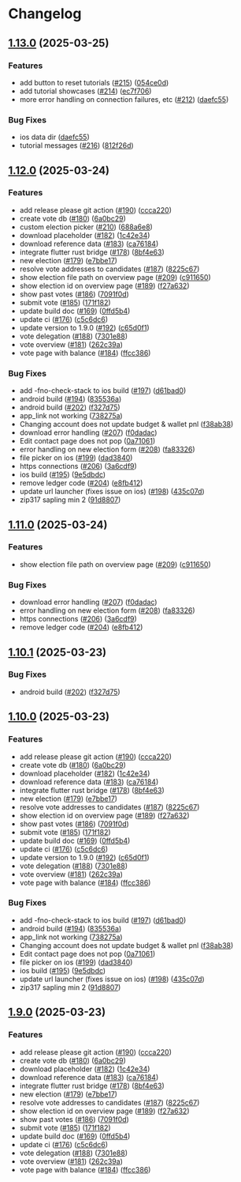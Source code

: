# Changelog

## [1.13.0](https://github.com/hhanh00/zwallet/compare/v1.12.0...v1.13.0) (2025-03-25)


### Features

* add button to reset tutorials ([#215](https://github.com/hhanh00/zwallet/issues/215)) ([054ce0d](https://github.com/hhanh00/zwallet/commit/054ce0db8a928bb898d4f29334df00b0ad8d0220))
* add tutorial showcases ([#214](https://github.com/hhanh00/zwallet/issues/214)) ([ec7f706](https://github.com/hhanh00/zwallet/commit/ec7f706cc1de73cfb46a11e408dd0ae6a261a3d7))
* more error handling on connection failures, etc ([#212](https://github.com/hhanh00/zwallet/issues/212)) ([daefc55](https://github.com/hhanh00/zwallet/commit/daefc558a84fb737b44bfd14f9f2d9af527f409d))


### Bug Fixes

* ios data dir ([daefc55](https://github.com/hhanh00/zwallet/commit/daefc558a84fb737b44bfd14f9f2d9af527f409d))
* tutorial messages ([#216](https://github.com/hhanh00/zwallet/issues/216)) ([812f26d](https://github.com/hhanh00/zwallet/commit/812f26d17c94b3869024001a4ec85d1db22f06e3))

## [1.12.0](https://github.com/hhanh00/zwallet/compare/v1.11.0...v1.12.0) (2025-03-24)


### Features

* add release please git action ([#190](https://github.com/hhanh00/zwallet/issues/190)) ([ccca220](https://github.com/hhanh00/zwallet/commit/ccca220bf0fac6150a06b5deef07aa1e6b791c09))
* create vote db ([#180](https://github.com/hhanh00/zwallet/issues/180)) ([6a0bc29](https://github.com/hhanh00/zwallet/commit/6a0bc29addb84ad5e7f7cb76bd2af56fcf2f9cfd))
* custom election picker ([#210](https://github.com/hhanh00/zwallet/issues/210)) ([688a6e8](https://github.com/hhanh00/zwallet/commit/688a6e89dc50d2058af71949ce92d82c8937bafb))
* download placeholder ([#182](https://github.com/hhanh00/zwallet/issues/182)) ([1c42e34](https://github.com/hhanh00/zwallet/commit/1c42e34574bb186bc17bdc70880801fb40f59ba4))
* download reference data ([#183](https://github.com/hhanh00/zwallet/issues/183)) ([ca76184](https://github.com/hhanh00/zwallet/commit/ca76184d62083d3d3507ba8b9a780047a6a39d23))
* integrate flutter rust bridge ([#178](https://github.com/hhanh00/zwallet/issues/178)) ([8bf4e63](https://github.com/hhanh00/zwallet/commit/8bf4e638a4a6097fbf7cb137b89c81565f5af45b))
* new election ([#179](https://github.com/hhanh00/zwallet/issues/179)) ([e7bbe17](https://github.com/hhanh00/zwallet/commit/e7bbe17a2505024ec8a0afd41c34c973f171090e))
* resolve vote addresses to candidates ([#187](https://github.com/hhanh00/zwallet/issues/187)) ([8225c67](https://github.com/hhanh00/zwallet/commit/8225c6791cc583ea162c8d7a91530dab6d386562))
* show election file path on overview page ([#209](https://github.com/hhanh00/zwallet/issues/209)) ([c911650](https://github.com/hhanh00/zwallet/commit/c9116506b677c649dc77cea079b755b5aeb57ca9))
* show election id on overview page ([#189](https://github.com/hhanh00/zwallet/issues/189)) ([f27a632](https://github.com/hhanh00/zwallet/commit/f27a6324af3c4ab9136fe7a5f4787b00719395e1))
* show past votes ([#186](https://github.com/hhanh00/zwallet/issues/186)) ([7091f0d](https://github.com/hhanh00/zwallet/commit/7091f0d04ec498ba3fa1b17281cc1511fab67a60))
* submit vote ([#185](https://github.com/hhanh00/zwallet/issues/185)) ([171f182](https://github.com/hhanh00/zwallet/commit/171f182e88b25c34443b9180477c15f2ea2b463d))
* update build doc ([#169](https://github.com/hhanh00/zwallet/issues/169)) ([0ffd5b4](https://github.com/hhanh00/zwallet/commit/0ffd5b4fd08d0fd7fa48aeacf43bc8b5b6941b78))
* update ci ([#176](https://github.com/hhanh00/zwallet/issues/176)) ([c5c6dc6](https://github.com/hhanh00/zwallet/commit/c5c6dc62391d755bdfbbb008c75df5af3867a934))
* update version to 1.9.0 ([#192](https://github.com/hhanh00/zwallet/issues/192)) ([c65d0f1](https://github.com/hhanh00/zwallet/commit/c65d0f18ca6a8463e70f5cf2fa8482697ec254c0))
* vote delegation ([#188](https://github.com/hhanh00/zwallet/issues/188)) ([7301e88](https://github.com/hhanh00/zwallet/commit/7301e8827774128d6e707815c99b03cebf9aecf6))
* vote overview ([#181](https://github.com/hhanh00/zwallet/issues/181)) ([262c39a](https://github.com/hhanh00/zwallet/commit/262c39af94cbf67cc45eb3f8feba48d84019aa9c))
* vote page with balance ([#184](https://github.com/hhanh00/zwallet/issues/184)) ([ffcc386](https://github.com/hhanh00/zwallet/commit/ffcc3862308d6f1ffb9216b1cee0429b607e2448))


### Bug Fixes

* add -fno-check-stack to ios build ([#197](https://github.com/hhanh00/zwallet/issues/197)) ([d61bad0](https://github.com/hhanh00/zwallet/commit/d61bad05dfeabffd947e892fe6405ac3c7f5a884))
* android build ([#194](https://github.com/hhanh00/zwallet/issues/194)) ([835536a](https://github.com/hhanh00/zwallet/commit/835536a62eab6f2cf20108d91a1b7079cac74c59))
* android build ([#202](https://github.com/hhanh00/zwallet/issues/202)) ([f327d75](https://github.com/hhanh00/zwallet/commit/f327d754ed5a2b7199c227cbbb6fc29310ac8e14))
* app_link not working ([738275a](https://github.com/hhanh00/zwallet/commit/738275a2ad468a256ff73dcddc8219e052eef2ad))
* Changing account does not update budget & wallet pnl ([f38ab38](https://github.com/hhanh00/zwallet/commit/f38ab38c636d4ebfc572be7f2d88c9245d4f7bcb))
* download error handling ([#207](https://github.com/hhanh00/zwallet/issues/207)) ([f0dadac](https://github.com/hhanh00/zwallet/commit/f0dadacb2784cc7889fde533b1e7520f55bb4e9e))
* Edit contact page does not pop ([0a71061](https://github.com/hhanh00/zwallet/commit/0a7106160061420dd4a54f05f42837819c07c499))
* error handling on new election form ([#208](https://github.com/hhanh00/zwallet/issues/208)) ([fa83326](https://github.com/hhanh00/zwallet/commit/fa833262c5507f9bdbe5fc21412c6d460c654b75))
* file picker on ios ([#199](https://github.com/hhanh00/zwallet/issues/199)) ([dad3840](https://github.com/hhanh00/zwallet/commit/dad384083b0339596230fcaa5043dfd9e09a4465))
* https connections ([#206](https://github.com/hhanh00/zwallet/issues/206)) ([3a6cdf9](https://github.com/hhanh00/zwallet/commit/3a6cdf9bcb42ec153c617bf25b26a7c2b0daf01c))
* ios build ([#195](https://github.com/hhanh00/zwallet/issues/195)) ([9e5dbdc](https://github.com/hhanh00/zwallet/commit/9e5dbdc5a713c1b69bc0cc5e3eaf0661c01a5568))
* remove ledger code ([#204](https://github.com/hhanh00/zwallet/issues/204)) ([e8fb412](https://github.com/hhanh00/zwallet/commit/e8fb412f22df96f87fd2d069daf742c91334b4d2))
* update url launcher (fixes issue on ios) ([#198](https://github.com/hhanh00/zwallet/issues/198)) ([435c07d](https://github.com/hhanh00/zwallet/commit/435c07da9a2df68cb23d12c08d1ff4af7ab72589))
* zip317 sapling min 2 ([91d8807](https://github.com/hhanh00/zwallet/commit/91d880745ca71eaff20571effaf9ef3cde4f53ec))

## [1.11.0](https://github.com/hhanh00/zwallet/compare/v1.10.1...v1.11.0) (2025-03-24)


### Features

* show election file path on overview page ([#209](https://github.com/hhanh00/zwallet/issues/209)) ([c911650](https://github.com/hhanh00/zwallet/commit/c9116506b677c649dc77cea079b755b5aeb57ca9))


### Bug Fixes

* download error handling ([#207](https://github.com/hhanh00/zwallet/issues/207)) ([f0dadac](https://github.com/hhanh00/zwallet/commit/f0dadacb2784cc7889fde533b1e7520f55bb4e9e))
* error handling on new election form ([#208](https://github.com/hhanh00/zwallet/issues/208)) ([fa83326](https://github.com/hhanh00/zwallet/commit/fa833262c5507f9bdbe5fc21412c6d460c654b75))
* https connections ([#206](https://github.com/hhanh00/zwallet/issues/206)) ([3a6cdf9](https://github.com/hhanh00/zwallet/commit/3a6cdf9bcb42ec153c617bf25b26a7c2b0daf01c))
* remove ledger code ([#204](https://github.com/hhanh00/zwallet/issues/204)) ([e8fb412](https://github.com/hhanh00/zwallet/commit/e8fb412f22df96f87fd2d069daf742c91334b4d2))

## [1.10.1](https://github.com/hhanh00/zwallet/compare/v1.10.0...v1.10.1) (2025-03-23)


### Bug Fixes

* android build ([#202](https://github.com/hhanh00/zwallet/issues/202)) ([f327d75](https://github.com/hhanh00/zwallet/commit/f327d754ed5a2b7199c227cbbb6fc29310ac8e14))

## [1.10.0](https://github.com/hhanh00/zwallet/compare/v1.9.0...v1.10.0) (2025-03-23)


### Features

* add release please git action ([#190](https://github.com/hhanh00/zwallet/issues/190)) ([ccca220](https://github.com/hhanh00/zwallet/commit/ccca220bf0fac6150a06b5deef07aa1e6b791c09))
* create vote db ([#180](https://github.com/hhanh00/zwallet/issues/180)) ([6a0bc29](https://github.com/hhanh00/zwallet/commit/6a0bc29addb84ad5e7f7cb76bd2af56fcf2f9cfd))
* download placeholder ([#182](https://github.com/hhanh00/zwallet/issues/182)) ([1c42e34](https://github.com/hhanh00/zwallet/commit/1c42e34574bb186bc17bdc70880801fb40f59ba4))
* download reference data ([#183](https://github.com/hhanh00/zwallet/issues/183)) ([ca76184](https://github.com/hhanh00/zwallet/commit/ca76184d62083d3d3507ba8b9a780047a6a39d23))
* integrate flutter rust bridge ([#178](https://github.com/hhanh00/zwallet/issues/178)) ([8bf4e63](https://github.com/hhanh00/zwallet/commit/8bf4e638a4a6097fbf7cb137b89c81565f5af45b))
* new election ([#179](https://github.com/hhanh00/zwallet/issues/179)) ([e7bbe17](https://github.com/hhanh00/zwallet/commit/e7bbe17a2505024ec8a0afd41c34c973f171090e))
* resolve vote addresses to candidates ([#187](https://github.com/hhanh00/zwallet/issues/187)) ([8225c67](https://github.com/hhanh00/zwallet/commit/8225c6791cc583ea162c8d7a91530dab6d386562))
* show election id on overview page ([#189](https://github.com/hhanh00/zwallet/issues/189)) ([f27a632](https://github.com/hhanh00/zwallet/commit/f27a6324af3c4ab9136fe7a5f4787b00719395e1))
* show past votes ([#186](https://github.com/hhanh00/zwallet/issues/186)) ([7091f0d](https://github.com/hhanh00/zwallet/commit/7091f0d04ec498ba3fa1b17281cc1511fab67a60))
* submit vote ([#185](https://github.com/hhanh00/zwallet/issues/185)) ([171f182](https://github.com/hhanh00/zwallet/commit/171f182e88b25c34443b9180477c15f2ea2b463d))
* update build doc ([#169](https://github.com/hhanh00/zwallet/issues/169)) ([0ffd5b4](https://github.com/hhanh00/zwallet/commit/0ffd5b4fd08d0fd7fa48aeacf43bc8b5b6941b78))
* update ci ([#176](https://github.com/hhanh00/zwallet/issues/176)) ([c5c6dc6](https://github.com/hhanh00/zwallet/commit/c5c6dc62391d755bdfbbb008c75df5af3867a934))
* update version to 1.9.0 ([#192](https://github.com/hhanh00/zwallet/issues/192)) ([c65d0f1](https://github.com/hhanh00/zwallet/commit/c65d0f18ca6a8463e70f5cf2fa8482697ec254c0))
* vote delegation ([#188](https://github.com/hhanh00/zwallet/issues/188)) ([7301e88](https://github.com/hhanh00/zwallet/commit/7301e8827774128d6e707815c99b03cebf9aecf6))
* vote overview ([#181](https://github.com/hhanh00/zwallet/issues/181)) ([262c39a](https://github.com/hhanh00/zwallet/commit/262c39af94cbf67cc45eb3f8feba48d84019aa9c))
* vote page with balance ([#184](https://github.com/hhanh00/zwallet/issues/184)) ([ffcc386](https://github.com/hhanh00/zwallet/commit/ffcc3862308d6f1ffb9216b1cee0429b607e2448))


### Bug Fixes

* add -fno-check-stack to ios build ([#197](https://github.com/hhanh00/zwallet/issues/197)) ([d61bad0](https://github.com/hhanh00/zwallet/commit/d61bad05dfeabffd947e892fe6405ac3c7f5a884))
* android build ([#194](https://github.com/hhanh00/zwallet/issues/194)) ([835536a](https://github.com/hhanh00/zwallet/commit/835536a62eab6f2cf20108d91a1b7079cac74c59))
* app_link not working ([738275a](https://github.com/hhanh00/zwallet/commit/738275a2ad468a256ff73dcddc8219e052eef2ad))
* Changing account does not update budget & wallet pnl ([f38ab38](https://github.com/hhanh00/zwallet/commit/f38ab38c636d4ebfc572be7f2d88c9245d4f7bcb))
* Edit contact page does not pop ([0a71061](https://github.com/hhanh00/zwallet/commit/0a7106160061420dd4a54f05f42837819c07c499))
* file picker on ios ([#199](https://github.com/hhanh00/zwallet/issues/199)) ([dad3840](https://github.com/hhanh00/zwallet/commit/dad384083b0339596230fcaa5043dfd9e09a4465))
* ios build ([#195](https://github.com/hhanh00/zwallet/issues/195)) ([9e5dbdc](https://github.com/hhanh00/zwallet/commit/9e5dbdc5a713c1b69bc0cc5e3eaf0661c01a5568))
* update url launcher (fixes issue on ios) ([#198](https://github.com/hhanh00/zwallet/issues/198)) ([435c07d](https://github.com/hhanh00/zwallet/commit/435c07da9a2df68cb23d12c08d1ff4af7ab72589))
* zip317 sapling min 2 ([91d8807](https://github.com/hhanh00/zwallet/commit/91d880745ca71eaff20571effaf9ef3cde4f53ec))

## [1.9.0](https://github.com/hhanh00/zwallet/compare/v1.8.1...v1.9.0) (2025-03-23)


### Features

* add release please git action ([#190](https://github.com/hhanh00/zwallet/issues/190)) ([ccca220](https://github.com/hhanh00/zwallet/commit/ccca220bf0fac6150a06b5deef07aa1e6b791c09))
* create vote db ([#180](https://github.com/hhanh00/zwallet/issues/180)) ([6a0bc29](https://github.com/hhanh00/zwallet/commit/6a0bc29addb84ad5e7f7cb76bd2af56fcf2f9cfd))
* download placeholder ([#182](https://github.com/hhanh00/zwallet/issues/182)) ([1c42e34](https://github.com/hhanh00/zwallet/commit/1c42e34574bb186bc17bdc70880801fb40f59ba4))
* download reference data ([#183](https://github.com/hhanh00/zwallet/issues/183)) ([ca76184](https://github.com/hhanh00/zwallet/commit/ca76184d62083d3d3507ba8b9a780047a6a39d23))
* integrate flutter rust bridge ([#178](https://github.com/hhanh00/zwallet/issues/178)) ([8bf4e63](https://github.com/hhanh00/zwallet/commit/8bf4e638a4a6097fbf7cb137b89c81565f5af45b))
* new election ([#179](https://github.com/hhanh00/zwallet/issues/179)) ([e7bbe17](https://github.com/hhanh00/zwallet/commit/e7bbe17a2505024ec8a0afd41c34c973f171090e))
* resolve vote addresses to candidates ([#187](https://github.com/hhanh00/zwallet/issues/187)) ([8225c67](https://github.com/hhanh00/zwallet/commit/8225c6791cc583ea162c8d7a91530dab6d386562))
* show election id on overview page ([#189](https://github.com/hhanh00/zwallet/issues/189)) ([f27a632](https://github.com/hhanh00/zwallet/commit/f27a6324af3c4ab9136fe7a5f4787b00719395e1))
* show past votes ([#186](https://github.com/hhanh00/zwallet/issues/186)) ([7091f0d](https://github.com/hhanh00/zwallet/commit/7091f0d04ec498ba3fa1b17281cc1511fab67a60))
* submit vote ([#185](https://github.com/hhanh00/zwallet/issues/185)) ([171f182](https://github.com/hhanh00/zwallet/commit/171f182e88b25c34443b9180477c15f2ea2b463d))
* update build doc ([#169](https://github.com/hhanh00/zwallet/issues/169)) ([0ffd5b4](https://github.com/hhanh00/zwallet/commit/0ffd5b4fd08d0fd7fa48aeacf43bc8b5b6941b78))
* update ci ([#176](https://github.com/hhanh00/zwallet/issues/176)) ([c5c6dc6](https://github.com/hhanh00/zwallet/commit/c5c6dc62391d755bdfbbb008c75df5af3867a934))
* vote delegation ([#188](https://github.com/hhanh00/zwallet/issues/188)) ([7301e88](https://github.com/hhanh00/zwallet/commit/7301e8827774128d6e707815c99b03cebf9aecf6))
* vote overview ([#181](https://github.com/hhanh00/zwallet/issues/181)) ([262c39a](https://github.com/hhanh00/zwallet/commit/262c39af94cbf67cc45eb3f8feba48d84019aa9c))
* vote page with balance ([#184](https://github.com/hhanh00/zwallet/issues/184)) ([ffcc386](https://github.com/hhanh00/zwallet/commit/ffcc3862308d6f1ffb9216b1cee0429b607e2448))
